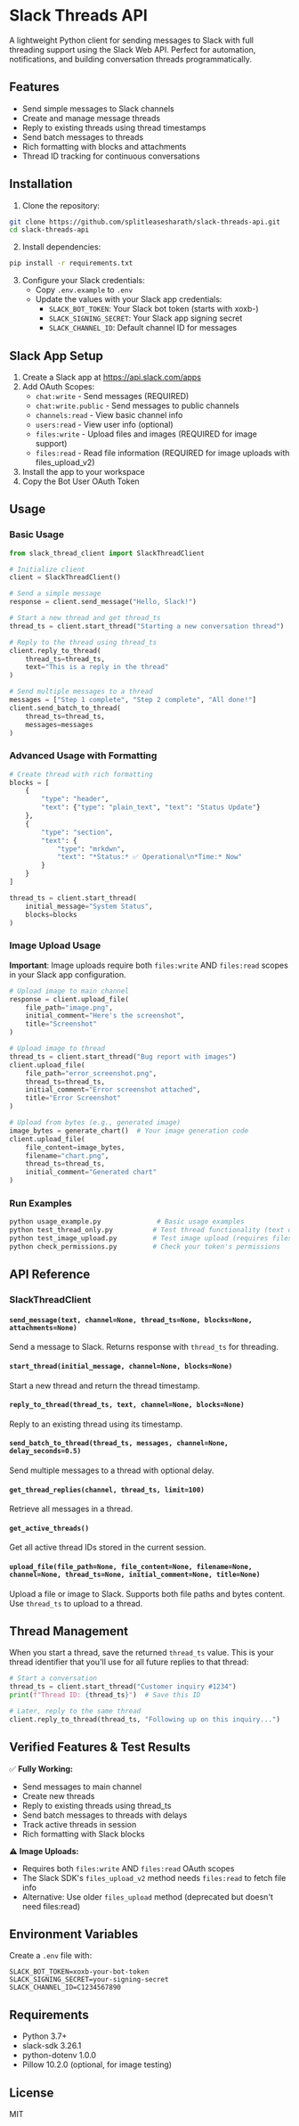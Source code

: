# Slack Threads API

A lightweight Python client for sending messages to Slack with full threading support using the Slack Web API. Perfect for automation, notifications, and building conversation threads programmatically.

## Features

- Send simple messages to Slack channels
- Create and manage message threads
- Reply to existing threads using thread timestamps
- Send batch messages to threads
- Rich formatting with blocks and attachments
- Thread ID tracking for continuous conversations

## Installation

1. Clone the repository:
```bash
git clone https://github.com/splitleasesharath/slack-threads-api.git
cd slack-threads-api
```

2. Install dependencies:
```bash
pip install -r requirements.txt
```

3. Configure your Slack credentials:
   - Copy `.env.example` to `.env`
   - Update the values with your Slack app credentials:
     - `SLACK_BOT_TOKEN`: Your Slack bot token (starts with xoxb-)
     - `SLACK_SIGNING_SECRET`: Your Slack app signing secret
     - `SLACK_CHANNEL_ID`: Default channel ID for messages

## Slack App Setup

1. Create a Slack app at https://api.slack.com/apps
2. Add OAuth Scopes:
   - `chat:write` - Send messages (REQUIRED)
   - `chat:write.public` - Send messages to public channels
   - `channels:read` - View basic channel info
   - `users:read` - View user info (optional)
   - `files:write` - Upload files and images (REQUIRED for image support)
   - `files:read` - Read file information (REQUIRED for image uploads with files_upload_v2)
3. Install the app to your workspace
4. Copy the Bot User OAuth Token

## Usage

### Basic Usage

```python
from slack_thread_client import SlackThreadClient

# Initialize client
client = SlackThreadClient()

# Send a simple message
response = client.send_message("Hello, Slack!")

# Start a new thread and get thread_ts
thread_ts = client.start_thread("Starting a new conversation thread")

# Reply to the thread using thread_ts
client.reply_to_thread(
    thread_ts=thread_ts,
    text="This is a reply in the thread"
)

# Send multiple messages to a thread
messages = ["Step 1 complete", "Step 2 complete", "All done!"]
client.send_batch_to_thread(
    thread_ts=thread_ts,
    messages=messages
)
```

### Advanced Usage with Formatting

```python
# Create thread with rich formatting
blocks = [
    {
        "type": "header",
        "text": {"type": "plain_text", "text": "Status Update"}
    },
    {
        "type": "section",
        "text": {
            "type": "mrkdwn",
            "text": "*Status:* ✅ Operational\n*Time:* Now"
        }
    }
]

thread_ts = client.start_thread(
    initial_message="System Status",
    blocks=blocks
)
```

### Image Upload Usage

**Important**: Image uploads require both `files:write` AND `files:read` scopes in your Slack app configuration.

```python
# Upload image to main channel
response = client.upload_file(
    file_path="image.png",
    initial_comment="Here's the screenshot",
    title="Screenshot"
)

# Upload image to thread
thread_ts = client.start_thread("Bug report with images")
client.upload_file(
    file_path="error_screenshot.png",
    thread_ts=thread_ts,
    initial_comment="Error screenshot attached",
    title="Error Screenshot"
)

# Upload from bytes (e.g., generated image)
image_bytes = generate_chart()  # Your image generation code
client.upload_file(
    file_content=image_bytes,
    filename="chart.png",
    thread_ts=thread_ts,
    initial_comment="Generated chart"
)
```

### Run Examples

```bash
python usage_example.py              # Basic usage examples
python test_thread_only.py          # Test thread functionality (text only)
python test_image_upload.py         # Test image upload (requires files:read scope)
python check_permissions.py         # Check your token's permissions
```

## API Reference

### SlackThreadClient

#### `send_message(text, channel=None, thread_ts=None, blocks=None, attachments=None)`
Send a message to Slack. Returns response with `thread_ts` for threading.

#### `start_thread(initial_message, channel=None, blocks=None)`
Start a new thread and return the thread timestamp.

#### `reply_to_thread(thread_ts, text, channel=None, blocks=None)`
Reply to an existing thread using its timestamp.

#### `send_batch_to_thread(thread_ts, messages, channel=None, delay_seconds=0.5)`
Send multiple messages to a thread with optional delay.

#### `get_thread_replies(channel, thread_ts, limit=100)`
Retrieve all messages in a thread.

#### `get_active_threads()`
Get all active thread IDs stored in the current session.

#### `upload_file(file_path=None, file_content=None, filename=None, channel=None, thread_ts=None, initial_comment=None, title=None)`
Upload a file or image to Slack. Supports both file paths and bytes content. Use `thread_ts` to upload to a thread.

## Thread Management

When you start a thread, save the returned `thread_ts` value. This is your thread identifier that you'll use for all future replies to that thread:

```python
# Start a conversation
thread_ts = client.start_thread("Customer inquiry #1234")
print(f"Thread ID: {thread_ts}")  # Save this ID

# Later, reply to the same thread
client.reply_to_thread(thread_ts, "Following up on this inquiry...")
```

## Verified Features & Test Results

✅ **Fully Working:**
- Send messages to main channel
- Create new threads
- Reply to existing threads using thread_ts
- Send batch messages to threads with delays
- Track active threads in session
- Rich formatting with Slack blocks

⚠️ **Image Uploads:**
- Requires both `files:write` AND `files:read` OAuth scopes
- The Slack SDK's `files_upload_v2` method needs `files:read` to fetch file info
- Alternative: Use older `files_upload` method (deprecated but doesn't need files:read)

## Environment Variables

Create a `.env` file with:

```
SLACK_BOT_TOKEN=xoxb-your-bot-token
SLACK_SIGNING_SECRET=your-signing-secret
SLACK_CHANNEL_ID=C1234567890
```

## Requirements

- Python 3.7+
- slack-sdk 3.26.1
- python-dotenv 1.0.0
- Pillow 10.2.0 (optional, for image testing)

## License

MIT